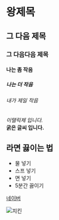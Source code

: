 # 왕제목
## 그 다음 제목
### 그 다음다음 제목
#### 나는 좀 작음
##### 나는 더 작음
###### 내가 제일 작음

*이탤릭체 입니다.* <br/>
**굵은 글씨 입니다.**<br/>

## 라면 끓이는 법
- 물 넣기
- 스프 넣기
- 면 넣기
- 5분간 끓이기

[네이버](<https://www.naver.com>)

![치킨](<https://search.pstatic.net/common/?src=https%3A%2F%2Fldb-phinf.pstatic.net%2F20241211_105%2F1733887657726B3wxb_PNG%2F%25B0%25F1%25B5%25E5%25BE%25E7%25B3%25E4%25B9%25DD%25B9%25DD.png&type=sc960_832>)